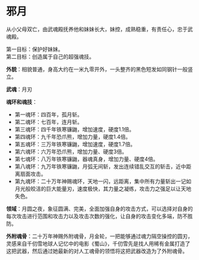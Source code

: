 # 邪月

从小父母双亡，由武魂殿抚养他和妹妹长大，妹控，成熟稳重，有责任心，忠于武魂殿。

第一目标：保护好妹妹。<br>
第二目标：创造属于自己的超强魂技。

**外貌**：相貌普通，身高大约在一米九零开外，一头整齐的黑色短发如同钢针一般竖立。

**武魂**：月刃

**魂环和魂技**：
* 第一魂环：四百年，孤月斩。
* 第二魂环：七百年，连月斩。
* 第三魂环：四千年铁寒镰鼬，增加速度，硬度1.1倍。
* 第四魂环：九千年恐爪熊，增加力量，硬度1.4倍。
* 第五魂环：三万年铁寒镰鼬，增加速度，硬度1.7倍。
* 第六魂环：六万年恐爪熊，增加力量、硬度3倍。
* 第七魂环：八万年铁寒镰鼬，器魂真身，增加力量、硬度4倍。
* 第八魂环：九万年铁寒镰鼬，月弧无间斩，发出连续错乱交互的斩击，近中距离扇面攻击。
* 第九魂环：二十万年神赐魂环，天地一闪，远距离，集中所有力量斩出一记如月光般皎洁的巨大能量刃，速度极快，其力量之凝练，攻击力之强足以让天地失色。

**领域**：月圆之夜，象征圆满、完美，全面加强自身的攻击方式，可以选择对自身的每次攻击进行范围和攻击力以及攻击次数的强化，让自身的攻击变化多端，防不胜防。

**外附魂骨**：二十万年神赐外附魂骨，月金轮，一把能够通过魂力隔空操控的圆刃，灵感来自千仞雪地球人记忆中的电影《蜀山》，千仞雪先是找人用稀有金属打造了这把武器，然后通过她最新的对人工魂骨的领悟将这把武器改造为了外附魂骨。